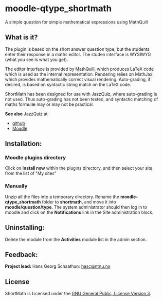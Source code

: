 # moodle-qtype_shortmath
A simple question for simple mathematical expressions using MathQuill

## What is it?
The plugin is based on the short answer question type, but the students
enter their response in a maths editor.  The studen interface is WYSIWYG
(what you see is what you get).

The editor interface is provided by MathQuill, which produces LaTeX
code which is used as the internal representation.  Rendering relies
on MathJax which provides mathematically correct visual rendering.
Auto-grading, if desired, is based on syntactic string match on the
LaTeX code.

ShortMath has been designed for use with JazzQuiz, where auto-grading is 
not used.  Thus auto-grading has not been tested, and syntactic matching
of maths formulæ may or may not be practical.

**See also** JazzQuiz at
+ [github](https://github.com/KQMATH/moodle-mod_jazzquiz)
+ [Moodle](https://moodle.org/plugins/mod_jazzquiz)

## Installation:  
### Moodle plugins directory
Click on **Install now** within the plugins directory, and then select your site from the list of "My sites"

### Manually
Unzip all the files into a temporary directory.
Rename the **moodle-qtype_shortmath** folder to **shortmath**, and move it into **moodle/question/type**.
The system administrator should then log in to moodle and click on the **Notifications** link in the Site administration
block.


## Uninstalling:
Delete the module from the **Activities** module list in the admin section.

## Feedback:
**Project lead:** Hans Georg Schaathun: <hasc@ntnu.no>

## License
ShortMath is Licensed under the [GNU General Public, License Version 3](https://github.com/KQMATH/moodle-qtype_shortmath/LICENSE).

